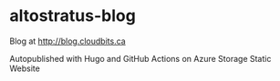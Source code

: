 # altostratus-blog
Blog at http://blog.cloudbits.ca

Autopublished with Hugo and GitHub Actions on Azure Storage Static Website
